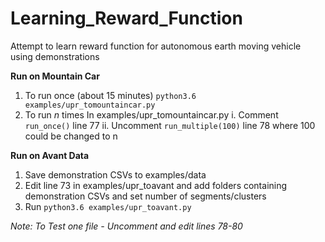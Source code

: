 # Learning_Reward_Function
Attempt to learn reward function for autonomous earth moving vehicle using demonstrations

**Run on Mountain Car**
1. To run once (about 15 minutes)
`python3.6 examples/upr_tomountaincar.py`
2. To run _n_ times 
In examples/upr_tomountaincar.py 
i. Comment `run_once()` line 77
ii. Uncomment `run_multiple(100)` line 78 where 100 could be changed to n

**Run on Avant Data**
1. Save demonstration CSVs to examples/data
2. Edit line 73 in examples/upr_toavant and add folders containing 
   demonstration CSVs and set number of segments/clusters
3. Run `python3.6 examples/upr_toavant.py`

_Note: To Test one file - Uncomment and edit lines 78-80_
